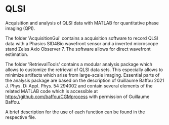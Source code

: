 # QLSI
Acquisition and analysis of QLSI data with MATLAB for quantitative phase imaging (QPI).

The folder 'AcquisitionGui' contains a acquisition software to record QLSI data with a Phasics SID4Bio wavefront sensor and a inverted microscope stand Zeiss Axio Observer 7. The software allows for direct wavefront estimation.

The folder 'RetrievalTools' contains a modular analysis package which allows to customize the retrieval of QLSI data sets. This especially allows to minimize artifacts which arise from large-scale imaging.
Essential parts of the analysis package are based on the description of Guillaume Baffou 2021 J. Phys. D: Appl. Phys. 54 294002 and contain several elements of the related MATLAB code which is accessible at https://github.com/baffou/CGMprocess with permission of Guillaume Baffou.

A brief description for the use of each function can be found in the respective file.
